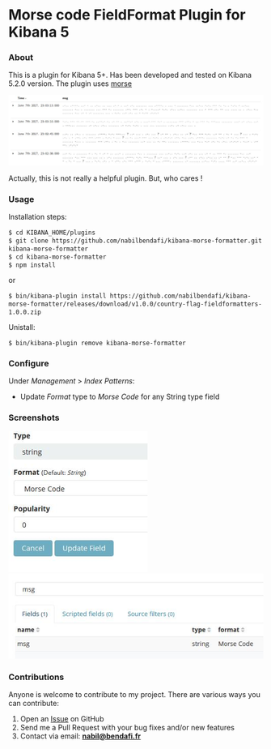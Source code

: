 # Morse code FieldFormat Plugin for Kibana 5 

### About
This is a plugin for Kibana 5+. Has been developed and tested on Kibana 5.2.0 version. The plugin uses [morse](https://github.com/ecto/morse)

![Screenshot](https://raw.githubusercontent.com/nabilbendafi/kibana-morse-formatter/master/images/morse.jpg)

Actually, this is not really a helpful plugin. But, who cares !

### Usage
Installation steps:
```
$ cd KIBANA_HOME/plugins
$ git clone https://github.com/nabilbendafi/kibana-morse-formatter.git kibana-morse-formatter
$ cd kibana-morse-formatter
$ npm install
```
or 
```
$ bin/kibana-plugin install https://github.com/nabilbendafi/kibana-morse-formatter/releases/download/v1.0.0/country-flag-fieldformatters-1.0.0.zip
```

Unistall:
```
$ bin/kibana-plugin remove kibana-morse-formatter
```

### Configure
Under _Management_ > _Index Patterns_:
 * Update *Format* type to *Morse Code* for any String type field

### Screenshots
![Screenshot](https://raw.githubusercontent.com/nabilbendafi/kibana-morse-formatter/master/images/configuration.jpg)
![Screenshot](https://raw.githubusercontent.com/nabilbendafi/kibana-morse-formatter/master/images/index_pattern.jpg)

### Contributions
Anyone is welcome to contribute to my project. There are various ways you can contribute:

1. Open an [Issue](https://github.com/nabilbendafi/kibana-morse-formatter/issues) on GitHub
2. Send me a Pull Request with your bug fixes and/or new features
3. Contact via email: **nabil@bendafi.fr**
